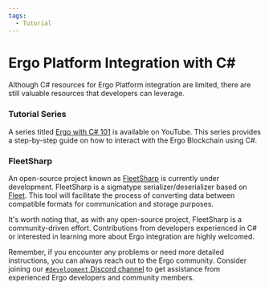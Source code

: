 ```yaml
---
tags:
  - Tutorial
---
```


# Ergo Platform Integration with C#

Although C# resources for Ergo Platform integration are limited, there are still valuable resources that developers can leverage.

### Tutorial Series

A series titled [Ergo with C# 101](https://www.youtube.com/watch?v=aUuki-fAxwc&list=PLUWruihtE-HtL-JZk8Vb4Yn_H18aE3rb6) is available on YouTube. This series provides a step-by-step guide on how to interact with the Ergo Blockchain using C#.

### FleetSharp

An open-source project known as [FleetSharp](fleetsharp.md) is currently under development. FleetSharp is a sigmatype serializer/deserializer based on [Fleet](fleet.md). This tool will facilitate the process of converting data between compatible formats for communication and storage purposes.

It's worth noting that, as with any open-source project, FleetSharp is a community-driven effort. Contributions from developers experienced in C# or interested in learning more about Ergo integration are highly welcomed.

Remember, if you encounter any problems or need more detailed instructions, you can always reach out to the Ergo community. Consider joining our [`#development` Discord channel](https://discord.gg/kj7s7nb) to get assistance from experienced Ergo developers and community members.

